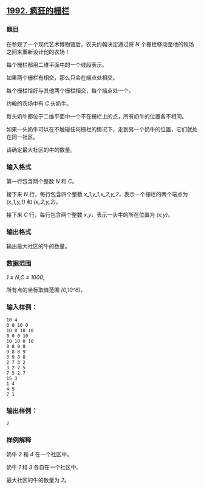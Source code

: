## [1992. 疯狂的栅栏](https://www.acwing.com/problem/content/1994/)

### 题目

在参观了一个现代艺术博物馆后，农夫约翰决定通过将 *N* 个栅栏移动至他的牧场之间来重新设计他的农场！

每个栅栏都用二维平面中的一个线段表示。

如果两个栅栏有相交，那么只会在端点处相交。

每个栅栏恰好与其他两个栅栏相交，每个端点处一个。

约翰的农场中有 *C* 头奶牛。

每头奶牛都位于二维平面中一个不在栅栏上的点，所有奶牛的位置各不相同。

如果一头奶牛可以在不触碰任何栅栏的情况下，走到另一个奶牛的位置，它们就处在同一社区。

请确定最大社区的牛的数量。

### 输入格式

第一行包含两个整数 *N* 和 *C*。

接下来 *N* 行，每行包含四个整数 *x_1,y_1,x_2,y_2*，表示一个栅栏的两个端点为 *(x_1,y_1)* 和 *(x_2,y_2)*。

接下来 *C* 行，每行包含两个整数 *x,y*，表示一头牛的所在位置为 *(x,y)*。

### 输出格式

输出最大社区的牛的数量。

### 数据范围

*1 ≤ N,C ≤ 1000*,

所有点的坐标取值范围 *[0,10^6]*。

### 输入样例：

```
10 4
0 0 10 0
10 0 10 10
0 0 0 10
10 10 0 10
8 8 9 8
9 8 8 9
8 9 8 8
2 7 3 2
3 2 7 5
7 5 2 7
15 3
1 4
4 5
7 1
```

### 输出样例：

```
2
```

### 样例解释

奶牛 *2* 和 *4* 在一个社区中。

奶牛 *1* 和 *3* 各自在一个社区中。

最大社区的牛的数量为 *2*。
